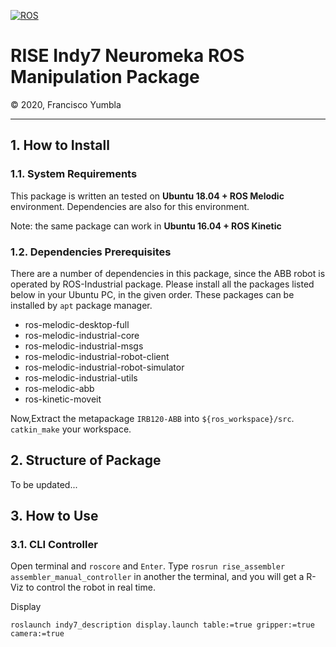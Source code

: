 [![ROS](http://www.ros.org/wp-content/uploads/2013/10/rosorg-logo1.png)](http://www.ros.org/)

<h1 style="border:none"> RISE Indy7 Neuromeka ROS Manipulation Package </h1>
&copy; 2020, Francisco Yumbla

<hr>

## 1. How to Install

### 1.1. System Requirements

This package is written an tested on **Ubuntu 18.04 + ROS Melodic** environment. Dependencies are also for this environment.

Note: the same package can work in **Ubuntu 16.04 + ROS Kinetic**

### 1.2. Dependencies Prerequisites

There are a number of dependencies in this package, since the ABB robot is operated by ROS-Industrial package. Please install all the packages listed below in your Ubuntu PC, in the given order. These packages can be installed by `apt` package manager.

* ros-melodic-desktop-full
* ros-melodic-industrial-core
* ros-melodic-industrial-msgs
* ros-melodic-industrial-robot-client
* ros-melodic-industrial-robot-simulator
* ros-melodic-industrial-utils
* ros-melodic-abb
* ros-kinetic-moveit

Now,Extract the metapackage `IRB120-ABB` into `${ros_workspace}/src`. `catkin_make` your workspace.


## 2. Structure of Package

To be updated...


## 3. How to Use

### 3.1. CLI Controller

Open terminal and `roscore` and `Enter`. 
Type `rosrun rise_assembler assembler_manual_controller` in another the terminal, and you will get a R-Viz to control the robot in real time.

Display

`roslaunch indy7_description display.launch table:=true gripper:=true camera:=true`




<!-- moveit

    para crear uno nuevo se debe anadir 
    config folder
    controllers.yaml
    joint_names.yaml
    
    se debe copiar moveit_planing_execution.launch  cambiando con la carpeta moveit correspondiente
    
    se debe cambiar en 
    indy7_moveit_controller_manager.launch
    
    ros_controlllers.yaml
    por controllers.yaml
    
    o reemplazar 
    controller_list:
  - name: ""
    action_ns: joint_trajectory_action
    type: FollowJointTrajectory
    joints: [joint0, joint1, joint2, joint3, joint4, joint5]
    en ros_controll.yaml
    -->

